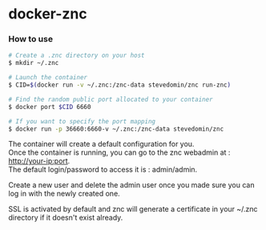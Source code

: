 docker-znc
==========

### How to use

```bash
# Create a .znc directory on your host
$ mkdir ~/.znc

# Launch the container
$ CID=$(docker run -v ~/.znc:/znc-data stevedomin/znc run-znc)

# Find the random public port allocated to your container
$ docker port $CID 6660

# If you want to specify the port mapping
$ docker run -p 36660:6660-v ~/.znc:/znc-data stevedomin/znc
```

The container will create a default configuration for you.  
Once the container is running, you can go to the znc webadmin at : [http://your-ip:port](http://your-ip:port).  
The default login/password to access it is : admin/admin.

Create a new user and delete the admin user once you made sure you can log in with the newly created one.

SSL is activated by default and znc will generate a certificate in your ~/.znc directory if it doesn't exist already.
